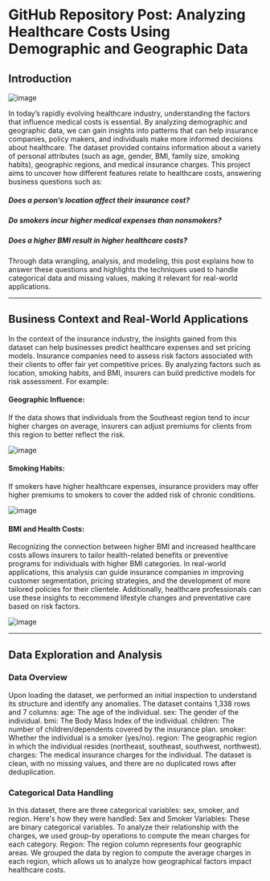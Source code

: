 # GitHub Repository Post: Analyzing Healthcare Costs Using Demographic and Geographic Data
## Introduction

![image](https://github.com/user-attachments/assets/c799ddde-3ba0-4464-9d14-3bebc79762e1)


In today’s rapidly evolving healthcare industry, understanding the factors that influence medical costs is essential. By analyzing demographic and geographic data, we can gain insights into patterns that can help insurance companies, policy makers, and individuals make more informed decisions about healthcare. The dataset provided contains information about a variety of personal attributes (such as age, gender, BMI, family size, smoking habits), geographic regions, and medical insurance charges. This project aims to uncover how different features relate to healthcare costs, answering business questions such as:

##### Does a person’s location affect their insurance cost?
##### Do smokers incur higher medical expenses than nonsmokers?
##### Does a higher BMI result in higher healthcare costs?

Through data wrangling, analysis, and modeling, this post explains how to answer these questions and highlights the techniques used to handle categorical data and missing values, making it relevant for real-world applications.
________________________________________
## Business Context and Real-World Applications
In the context of the insurance industry, the insights gained from this dataset can help businesses predict healthcare expenses and set pricing models. Insurance companies need to assess risk factors associated with their clients to offer fair yet competitive prices. By analyzing factors such as location, smoking habits, and BMI, insurers can build predictive models for risk assessment.
For example:

#### Geographic Influence: 
If the data shows that individuals from the Southeast region tend to incur higher charges on average, insurers can adjust premiums for clients from this region to better reflect the risk.

![image](https://github.com/user-attachments/assets/fdbffa0f-bc41-4980-94d1-d44c2841f8c7)

#### Smoking Habits: 
If smokers have higher healthcare expenses, insurance providers may offer higher premiums to smokers to cover the added risk of chronic conditions.

![image](https://github.com/user-attachments/assets/ffbffc8f-ac24-4e28-9fb9-14cd65b03fa8)

#### BMI and Health Costs: 
Recognizing the connection between higher BMI and increased healthcare costs allows insurers to tailor health-related benefits or preventive programs for individuals with higher BMI categories. In real-world applications, this analysis can guide insurance companies in improving customer segmentation, pricing strategies, and the development of more tailored policies for their clientele. Additionally, healthcare professionals can use these insights to recommend lifestyle changes and preventative care based on risk factors.

![image](https://github.com/user-attachments/assets/ce5d267d-bcab-49f3-bfdf-bab286e18910)
________________________________
## Data Exploration and Analysis

### Data Overview
Upon loading the dataset, we performed an initial inspection to understand its structure and identify any anomalies. The dataset contains 1,338 rows and 7 columns:
age: The age of the individual.
sex: The gender of the individual.
bmi: The Body Mass Index of the individual.
children: The number of children/dependents covered by the insurance plan.
smoker: Whether the individual is a smoker (yes/no).
region: The geographic region in which the individual resides (northeast, southeast, southwest, northwest).
charges: The medical insurance charges for the individual.
The dataset is clean, with no missing values, and there are no duplicated rows after deduplication.

### Categorical Data Handling
In this dataset, there are three categorical variables: sex, smoker, and region. Here's how they were handled:
Sex and Smoker Variables: These are binary categorical variables. To analyze their relationship with the charges, we used group-by operations to compute the mean charges for each category.
Region: The region column represents four geographic areas. We grouped the data by region to compute the average charges in each region, which allows us to analyze how geographical factors impact healthcare costs.


